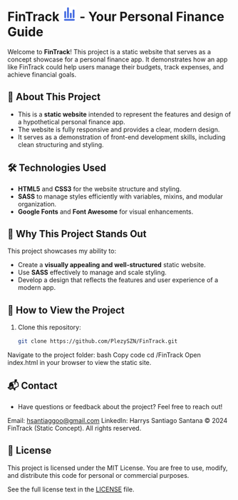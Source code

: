 # FinTrack ![FinTrack Banner](/favicons/favicon-32x32.png) - Your Personal Finance Guide

Welcome to **FinTrack**! This project is a static website that serves as a concept showcase for a personal finance app. It demonstrates how an app like FinTrack could help users manage their budgets, track expenses, and achieve financial goals.

## 🚀 About This Project

- This is a **static website** intended to represent the features and design of a hypothetical personal finance app.
- The website is fully responsive and provides a clear, modern design.
- It serves as a demonstration of front-end development skills, including clean structuring and styling.

## 🛠️ Technologies Used

- **HTML5** and **CSS3** for the website structure and styling.
- **SASS** to manage styles efficiently with variables, mixins, and modular organization.
- **Google Fonts** and **Font Awesome** for visual enhancements.

## 🌟 Why This Project Stands Out

This project showcases my ability to:

- Create a **visually appealing and well-structured** static website.
- Use **SASS** effectively to manage and scale styling.
- Develop a design that reflects the features and user experience of a modern app.

## 🏁 How to View the Project

1. Clone this repository:
   ```bash
   git clone https://github.com/PlezySZN/FinTrack.git
Navigate to the project folder:
bash
Copy code
cd /FinTrack
Open index.html in your browser to view the static site.

## 📬 Contact
- Have questions or feedback about the project? Feel free to reach out!

Email: hsantiaggoo@gmail.com
LinkedIn: Harrys Santiago Santana
© 2024 FinTrack (Static Concept). All rights reserved.

## 📝 License

This project is licensed under the MIT License. You are free to use, modify, and distribute this code for personal or commercial purposes.

See the full license text in the [LICENSE](LICENSE) file.